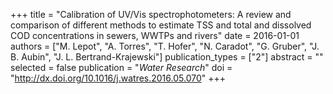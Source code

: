 +++
title = "Calibration of UV/Vis spectrophotometers: A review and comparison of different methods to estimate TSS and total and dissolved COD concentrations in sewers, WWTPs and rivers"
date = 2016-01-01
authors = ["M. Lepot", "A. Torres", "T. Hofer", "N. Caradot", "G. Gruber", "J. B. Aubin", "J. L. Bertrand-Krajewski"]
publication_types = ["2"]
abstract = ""
selected = false
publication = "*Water Research*"
doi = "http://dx.doi.org/10.1016/j.watres.2016.05.070"
+++

